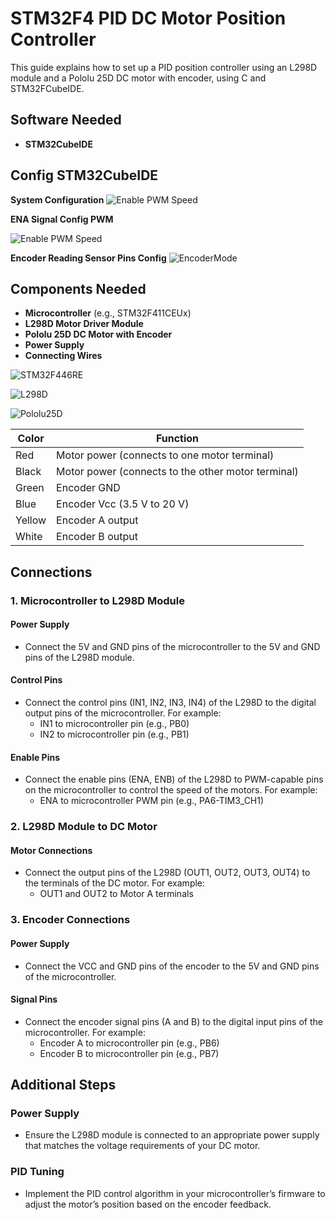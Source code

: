 # STM32F4 PID DC Motor Position Controller

This guide explains how to set up a PID position controller using an L298D module and a Pololu 25D DC motor with encoder, using C and STM32FCubeIDE.

## Software Needed
- **STM32CubeIDE**
## Config STM32CubeIDE

**System Configuration**
![Enable PWM Speed](Images/SysConf.PNG)


**ENA Signal Config PWM**

![Enable PWM Speed](Images/ENASignal.PNG)

**Encoder Reading Sensor Pins Config**
![EncoderMode](Images/EncoderModeConf.PNG)

## Components Needed
- **Microcontroller** (e.g., STM32F411CEUx)
- **L298D Motor Driver Module**
- **Pololu 25D DC Motor with Encoder**
- **Power Supply**
- **Connecting Wires**


![STM32F446RE](Images/blackpill.png)


![L298D](Images/HBridge.jpg)


![Pololu25D](Images/Pololu25D.jpg)

| Color  | Function                             |
|--------|--------------------------------------|
| Red    | Motor power (connects to one motor terminal) |
| Black  | Motor power (connects to the other motor terminal) |
| Green  | Encoder GND                           |
| Blue   | Encoder Vcc (3.5 V to 20 V)            |
| Yellow | Encoder A output                      |
| White  | Encoder B output                      |

## Connections

### 1. Microcontroller to L298D Module

#### Power Supply
- Connect the 5V and GND pins of the microcontroller to the 5V and GND pins of the L298D module.

#### Control Pins
- Connect the control pins (IN1, IN2, IN3, IN4) of the L298D to the digital output pins of the microcontroller. For example:
  - IN1 to microcontroller pin (e.g., PB0)
  - IN2 to microcontroller pin (e.g., PB1)

#### Enable Pins
- Connect the enable pins (ENA, ENB) of the L298D to PWM-capable pins on the microcontroller to control the speed of the motors. For example:
  - ENA to microcontroller PWM pin (e.g., PA6-TIM3_CH1)


### 2. L298D Module to DC Motor

#### Motor Connections
- Connect the output pins of the L298D (OUT1, OUT2, OUT3, OUT4) to the terminals of the DC motor. For example:
  - OUT1 and OUT2 to Motor A terminals

### 3. Encoder Connections

#### Power Supply
- Connect the VCC and GND pins of the encoder to the 5V and GND pins of the microcontroller.

#### Signal Pins
- Connect the encoder signal pins (A and B) to the digital input pins of the microcontroller. For example:
  - Encoder A to microcontroller pin (e.g., PB6)
  - Encoder B to microcontroller pin (e.g., PB7)

## Additional Steps

### Power Supply
- Ensure the L298D module is connected to an appropriate power supply that matches the voltage requirements of your DC motor.

### PID Tuning
- Implement the PID control algorithm in your microcontroller’s firmware to adjust the motor’s position based on the encoder feedback.
